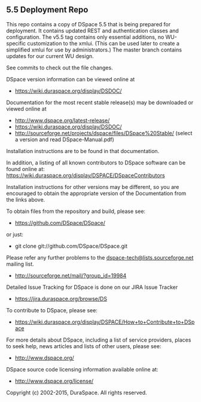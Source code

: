 ## 5.5 Deployment Repo

This repo contains a copy of DSpace 5.5 that is being prepared for deployment.  It contains updated REST and authentication classes and configuration.  The v5.5 tag contains only essential additions,
no WU-specific customization to the xmlui.  (This can be used later to create a simplified xmlui for use by administrators.)  The master branch contains updates for our current WU design.

See commits to check out the file changes.

DSpace version information can be viewed online at
 - https://wiki.duraspace.org/display/DSDOC/

Documentation for the most recent stable release(s) may be downloaded
or viewed online at
 - http://www.dspace.org/latest-release/
 - https://wiki.duraspace.org/display/DSDOC/
 - http://sourceforge.net/projects/dspace/files/DSpace%20Stable/
     (select a version and read DSpace-Manual.pdf)

Installation instructions are to be found in that documentation.

In addition, a listing of all known contributors to DSpace software can be
found online at:
https://wiki.duraspace.org/display/DSPACE/DSpaceContributors

Installation instructions for other versions may be different, so you
are encouraged to obtain the appropriate version of the Documentation
from the links above.

To obtain files from the repository and build, please see:

 - https://github.com/DSpace/DSpace/

or just:

 - git clone git://github.com/DSpace/DSpace.git

Please refer any further problems to the dspace-tech@lists.sourceforge.net
mailing list.

 - http://sourceforge.net/mail/?group_id=19984


Detailed Issue Tracking for DSpace is done on our JIRA Issue Tracker

 - https://jira.duraspace.org/browse/DS


To contribute to DSpace, please see:

 - https://wiki.duraspace.org/display/DSPACE/How+to+Contribute+to+DSpace


For more details about DSpace, including a list of service providers,
places to seek help, news articles and lists of other users, please see:

 - http://www.dspace.org/


DSpace source code licensing information available online at:
 - http://www.dspace.org/license/

Copyright (c) 2002-2015, DuraSpace.  All rights reserved.
